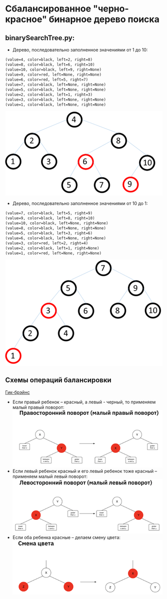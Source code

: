 # Сбалансированное "черно-красное" бинарное дерево поиска
## binarySearchTree.py:
* Дерево, последовательно заполненное значениями от 1 до 10:
```
(value=4, color=black, left=2, right=8) 
(value=8, color=black, left=6, right=10)
(value=10, color=black, left=9, right=None)
(value=9, color=red, left=None, right=None)
(value=6, color=red, left=5, right=7)
(value=7, color=black, left=None, right=None)
(value=5, color=black, left=None, right=None)
(value=2, color=black, left=1, right=3)
(value=3, color=black, left=None, right=None)
(value=1, color=black, left=None, right=None)
```
![Картинка](01.png)
* Дерево, последовательно заполненное значениями от 10 до 1:
```
(value=7, color=black, left=5, right=9)
(value=9, color=black, left=8, right=10)
(value=10, color=black, left=None, right=None)
(value=8, color=black, left=None, right=None)
(value=5, color=black, left=3, right=6)
(value=6, color=black, left=None, right=None)
(value=3, color=red, left=2, right=4)
(value=2, color=black, left=1, right=None)
(value=1, color=red, left=None, right=None)
```
![Картинка](02.png)
## Схемы операций балансировки
[Гик-брэйнс](https://docs.google.com/document/d/1PCAV5-9bP7Kl0-4Om1wO5Lzh1o_zieGZ/edit)
* Если правый ребенок – красный, а левый - черный, то применяем малый правый поворот:
![Картинка](B.png)
* Если левый ребенок красный и его левый ребенок тоже красный – применяем малый левый поворот:
![Картинка](A.png)
* Если оба ребенка красные – делаем смену цвета:
![Картинка](C.png)